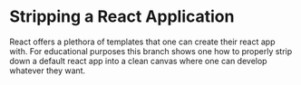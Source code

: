 # Stripping a React Application
React offers a plethora of templates that one can create their react app with. For educational purposes this branch shows one how to properly strip down a default react app into a clean canvas where one can develop whatever they want.
